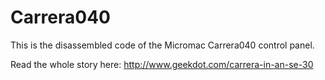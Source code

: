 # Carrera040

This is the disassembled code of the Micromac Carrera040 control panel. 

Read the whole story here:  http://www.geekdot.com/carrera-in-an-se-30

